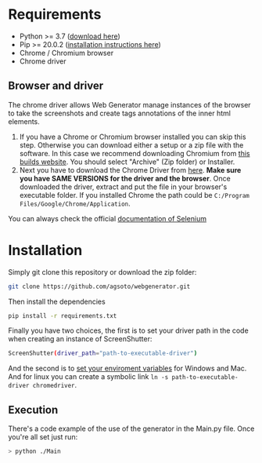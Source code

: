 # Requirements
* Python >= 3.7 ([download here](https://www.python.org/downloads/))
* Pip >= 20.0.2 ([installation instructions here](https://pip.pypa.io/en/stable/installing/))
* Chrome / Chromium browser
* Chrome driver

## Browser and driver
The chrome driver allows Web Generator manage instances of the browser to take the screenshots and create tags annotations of the inner html elements.

1. If you have a Chrome or Chromium browser installed you can skip this step. Otherwise
 you can download either a setup or a zip file with the software. In this case we recommend downloading
 Chromium from [this builds website](https://chromium.woolyss.com/). You should select "Archive" (Zip folder) or Installer.
2. Next you have to download the Chrome Driver from [here](https://chromedriver.chromium.org/). **Make sure
 you have SAME VERSIONS for the driver and the browser**. Once downloaded the driver, extract and put the file in your browser's executable folder. If you installed Chrome the path could be `C:/Program Files/Google/Chrome/Application`.

 You can always check the official [documentation of Selenium](https://github.com/SeleniumHQ/selenium/wiki/ChromeDriver)

# Installation
Simply git clone this repository or download the zip folder: 
```bash
git clone https://github.com/agsoto/webgenerator.git
```
Then install the dependencies
```bash
pip install -r requirements.txt
```

Finally you have two choices, the first is to set your driver path in the code when creating an instance of ScreenShutter:
```bash
ScreenShutter(driver_path="path-to-executable-driver")
```
And the second is to [set your enviroment variables](https://zwbetz.com/download-chromedriver-binary-and-add-to-your-path-for-automated-functional-testing/) for Windows and Mac. And for linux you can create a symbolic link `ln -s path-to-executable-driver chromedriver`.
    
## Execution
There's a code example of the use of the generator in the Main.py file. Once you're all set just run:
```bash
> python ./Main
```
